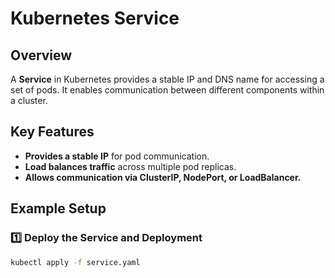 # Kubernetes Service

## Overview
A **Service** in Kubernetes provides a stable IP and DNS name for accessing a set of pods. It enables communication between different components within a cluster.

## Key Features
- **Provides a stable IP** for pod communication.
- **Load balances traffic** across multiple pod replicas.
- **Allows communication via ClusterIP, NodePort, or LoadBalancer.**

## Example Setup
### 1️⃣ **Deploy the Service and Deployment**
```sh
kubectl apply -f service.yaml
